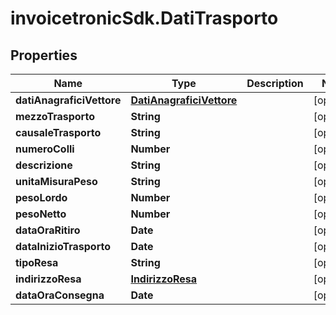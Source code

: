 # invoicetronicSdk.DatiTrasporto

## Properties

Name | Type | Description | Notes
------------ | ------------- | ------------- | -------------
**datiAnagraficiVettore** | [**DatiAnagraficiVettore**](DatiAnagraficiVettore.md) |  | [optional] 
**mezzoTrasporto** | **String** |  | [optional] 
**causaleTrasporto** | **String** |  | [optional] 
**numeroColli** | **Number** |  | [optional] 
**descrizione** | **String** |  | [optional] 
**unitaMisuraPeso** | **String** |  | [optional] 
**pesoLordo** | **Number** |  | [optional] 
**pesoNetto** | **Number** |  | [optional] 
**dataOraRitiro** | **Date** |  | [optional] 
**dataInizioTrasporto** | **Date** |  | [optional] 
**tipoResa** | **String** |  | [optional] 
**indirizzoResa** | [**IndirizzoResa**](IndirizzoResa.md) |  | [optional] 
**dataOraConsegna** | **Date** |  | [optional] 


